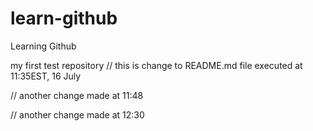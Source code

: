 # learn-github
Learning Github

my first test repository
// this is change to README.md file executed at 11:35EST, 16 July

// another change made at 11:48

// another change made at 12:30
